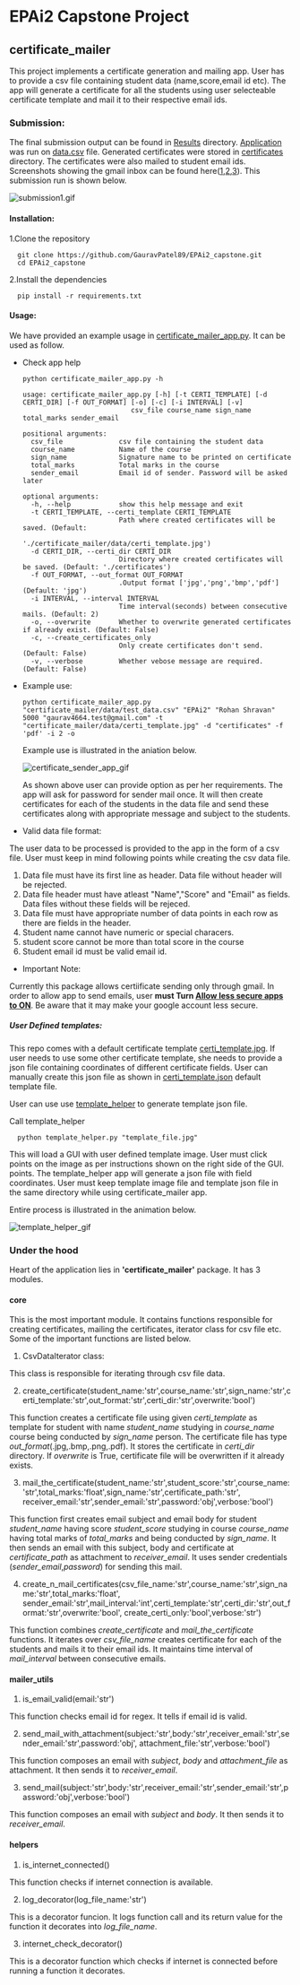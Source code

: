 # EPAi2 Capstone Project

## certificate_mailer  

This project implements a certificate generation and mailing app. User has to provide a csv file containing student data (name,score,email id etc). The app will generate a certificate for all the students using user selecteable certificate template and mail it to their respective email ids.

### Submission:
The final submission output can be found in [Results](https://github.com/GauravPatel89/EPAi2_capstone/tree/main/Results) directory. [Application](https://github.com/GauravPatel89/EPAi2_capstone/blob/main/certificate_mailer_app.py) was run on [data.csv](https://github.com/GauravPatel89/EPAi2_capstone/blob/main/Results/data.csv) file. Generated certificates were stored in [certificates](https://github.com/GauravPatel89/EPAi2_capstone/tree/main/Results/certificates) directory. The certificates were also mailed to student email ids. Screenshots showing the gmail inbox can be found here([1](https://github.com/GauravPatel89/EPAi2_capstone/blob/main/Results/Submission_Screenshot1.png),[2](https://github.com/GauravPatel89/EPAi2_capstone/blob/main/Results/Submission_Screenshot2.png),[3](https://github.com/GauravPatel89/EPAi2_capstone/blob/main/Results/Submission_Screenshot3.png)). This submission run is shown below. 

![submission1.gif](https://github.com/GauravPatel89/EPAi2_capstone/blob/main/Results/submission1.gif)

#### Installation:  

1.Clone the repository  
      
      git clone https://github.com/GauravPatel89/EPAi2_capstone.git
      cd EPAi2_capstone
      
2.Install the dependencies

      pip install -r requirements.txt
      
#### Usage:  
We have provided an example usage in [certificate_mailer_app.py](https://github.com/GauravPatel89/EPAi2_capstone/blob/main/certificate_mailer_app.py).
It can be used as follow.

- Check app help

      python certificate_mailer_app.py -h
      
      usage: certificate_mailer_app.py [-h] [-t CERTI_TEMPLATE] [-d CERTI_DIR] [-f OUT_FORMAT] [-o] [-c] [-i INTERVAL] [-v]
                                 csv_file course_name sign_name total_marks sender_email

      positional arguments:
        csv_file              csv file containing the student data
        course_name           Name of the course
        sign_name             Signature name to be printed on certificate
        total_marks           Total marks in the course
        sender_email          Email id of sender. Password will be asked later

      optional arguments:
        -h, --help            show this help message and exit
        -t CERTI_TEMPLATE, --certi_template CERTI_TEMPLATE
                              Path where created certificates will be saved. (Default:
                              './certificate_mailer/data/certi_template.jpg')
        -d CERTI_DIR, --certi_dir CERTI_DIR
                              Directory where created certificates will be saved. (Default: './certificates')
        -f OUT_FORMAT, --out_format OUT_FORMAT
                              .Output format ['jpg','png','bmp','pdf'] (Default: 'jpg')
        -i INTERVAL, --interval INTERVAL
                              Time interval(seconds) between consecutive mails. (Default: 2)
        -o, --overwrite       Whether to overwrite generated certificates if already exist. (Default: False)
        -c, --create_certificates_only
                              Only create certificates don't send. (Default: False)
        -v, --verbose         Whether vebose message are required. (Default: False)
        
- Example use:

      python certificate_mailer_app.py "certificate_mailer/data/test_data.csv" "EPAi2" "Rohan Shravan" 5000 "gaurav4664.test@gmail.com" -t "certificate_mailer/data/certi_template.jpg" -d "certificates" -f 'pdf' -i 2 -o
      
  Example use is illustrated in the aniation below.
  
  ![certificate_sender_app_gif](https://github.com/GauravPatel89/EPAi2_capstone/blob/main/assets/certi_sender_app.gif)
  
  As shown above user can provide option as per her requirements. The app will ask for password for sender mail once. It will then create certificates for each of the students in the data file and send these certificates along with appropriate message and subject to the students.

- Valid data file format:

 The user data to be processed is provided to the app in the form of a csv file. User must keep in mind following points while creating the csv data file.
 1. Data file must have its first line as header. Data file without header will be rejected.
 2. Data file header must have atleast "Name","Score" and "Email" as fields. Data files without these fields will be rejeced.
 3. Data file must have appropriate number of data points in each row as there are fields in the header.
 4. Student name cannot have numeric or special characers.
 5. student score cannot be more than total score in the course
 6. Student email id must be valid email id.

- Important Note:  

 Currently this package allows certiificate sending only through gmail. In order to allow app to send emails, user **must Turn [Allow less secure apps to ON](https://myaccount.google.com/lesssecureapps)**. Be aware that it may make your google account less secure. 

##### User Defined templates:  

  This repo comes with a default certificate template [certi_template.jpg](https://github.com/GauravPatel89/EPAi2_capstone/blob/main/certificate_mailer/data/certi_template.jpg). If user needs to use some other certificate template, she needs to provide a json file containing coordinates of different certificate fields. User can manually create this json file as shown in [certi_template.json](https://github.com/GauravPatel89/EPAi2_capstone/blob/main/certificate_mailer/data/certi_template.json) default template file.

  User can use use [template_helper](https://github.com/GauravPatel89/EPAi2_capstone/blob/main/template_helper.py) to generate template json file.

  Call template_helper

      python template_helper.py "template_file.jpg"      
      
 This will load a GUI with user defined template image. User must click points on the image as per instructions shown on the right side of the GUI. 
 points. The template_helper app will generate a json file with field coordinates. User must keep template image file and template json file in the same directory while using certificate_mailer app.
 
 Entire process is illustrated in the animation below. 


 ![template_helper_gif](https://github.com/GauravPatel89/EPAi2_capstone/blob/main/assets/template_helper.gif)


### Under the hood  
Heart of the application lies in **'certificate_mailer'** package. It has 3 modules.

#### core  
This is the most important module. It contains functions responsible for creating certificates, mailing the certificates, iterator class for csv file etc. Some of the important functions are listed below.

1. CsvDataIterator class:

This class is responsible for iterating through csv file data. 

2. create_certificate(student_name:'str',course_name:'str',sign_name:'str',certi_template:'str',out_format:'str',certi_dir:'str',overwrite:'bool')

This function creates a certificate file using given *certi_template* as template for student with name *student_name* studying in *course_name* course being conducted by *sign_name* person. The certificate file has type *out_format*(.jpg,.bmp,.png,.pdf). It stores the certificate in *certi_dir* directory. If *overwrite* is True, certificate file will be overwritten if it already exists. 

3. mail_the_certificate(student_name:'str',student_score:'str',course_name:'str',total_marks:'float',sign_name:'str',certificate_path:'str',               receiver_email:'str',sender_email:'str',password:'obj',verbose:'bool')  

This function first creates email subject and email body for student *student_name* having score *student_score* studying in course *course_name* having total marks of *total_marks* and being conducted by *sign_name*. It then sends an email with this subject, body and certificate at *certificate_path* as attachment to *receiver_email*. It uses sender credentials (*sender_email*,*password*) for sending this mail. 

4. create_n_mail_certificates(csv_file_name:'str',course_name:'str',sign_name:'str',total_marks:'float', sender_email:'str',mail_interval:'int',certi_template:'str',certi_dir:'str',out_format:'str',overwrite:'bool',                    create_certi_only:'bool',verbose:'str')

This function combines *create_certificate* and *mail_the_certificate* functions. It iterates over *csv_file_name* creates certificate for each of the students and mails it to their email ids. It maintains time interval of *mail_interval* between consecutive emails.

#### mailer_utils

1. is_email_valid(email:'str')

This function checks email id for regex. It tells if email id is valid.

2. send_mail_with_attachment(subject:'str',body:'str',receiver_email:'str',sender_email:'str',password:'obj',                           attachment_file:'str',verbose:'bool')

This function composes an email with *subject*, *body* and *attachment_file* as attachment. It then sends it to *receiver_email*.

3. send_mail(subject:'str',body:'str',receiver_email:'str',sender_email:'str',password:'obj',verbose:'bool')    

This function composes an email with *subject* and *body*. It then sends it to *receiver_email*.

#### helpers

1. is_internet_connected()

This function checks if internet connection is available.

2. log_decorator(log_file_name:'str')

This is a decorator funcion. It logs function call and its return value for the function it decorates into *log_file_name*.

3. internet_check_decorator()

This is a decorator function which checks if internet is connected before running a function it decorates.

